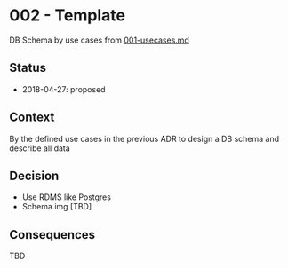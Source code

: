 # 002 - Template

DB Schema by use cases from [001-usecases.md](./usecases.md)

## Status

* 2018-04-27: proposed

## Context

By the defined use cases in the previous ADR to design a DB schema and describe all data

## Decision

* Use RDMS like Postgres
* Schema.img [TBD]

## Consequences

TBD